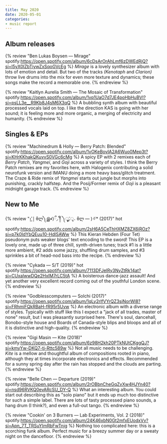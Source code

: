 ```yaml
---
title: May 2020
date: 2020-05-01
categories:
- music report
---
```


## Album releases

{% review "Ben Lukas Boysen — Mirage"
  spotify:https://open.spotify.com/album/6cDsArOrAhLmf6zDWEdRjQ?si=l5yX0IZbTiywZxSqoGVcEg
%}
  _Mirage_ is a lovely synthesizer album with lots of emotion and detail. But two of the tracks _(Kenotaph_ and _Clarion)_ throw live drums into the mix for even more texture and dynamics; these songs make the record a memorable one.
{% endreview %}

{% review "Kaitlyn Aurelia Smith — The Mosaic of Transformation"
  spotify:https://open.spotify.com/album/1vp1UaO7d7JE4poHbHuBVI?si=psLL3e__R9Kb8J4sM6X3qQ
%}
  A bubbling synth album with beautiful processed vocals laid on top. I like the direction KAS is going with her sound; it is feeling more and more organic, a merging of electricity and humanity.
{% endreview %}

## Singles & EPs

{% review "Machinedrum & Holly — Berry Patch: Blended"
  spotify:https://open.spotify.com/album/1vOKeBovIA2A6Wuo0Mep3t?si=KHrKKhakQKuvvS0VGc6cMg
%}
  A spicy EP with 2 remixes each of _Berry Patch_, _Yangmei_, and _Goji_ across a variety of styles. I think the Berry Patch remixes are my favorites here, with Halogenix contributing a solid neurofunk version and IMANU doing a more heavy bass/glitch treatment. The Craze & Ride remix of _Yangmei_ starts out jungle but morphs into punishing, crackly halfstep. And the Posij/Former remix of _Goji_ is a pleasant midnight garage track.
{% endreview %}


## New to Me

{% review "⣎⡇ꉺლ༽இ•̛)ྀ◞ ༎ຶ ༽ৣৢ؞ৢ؞ؖ ꉺლ — )✧⃛* (2017)" hot
  spotify:https://open.spotify.com/album/2sH6A5CeThHXMZ8ZX6iROz?si=p7k0IdYbQEuu10-HdlSAWw
%}
  This Kieran Hebden (Four Tet) pseudonym puts weaker blogs' text encoding to the sword! This EP is a lovely one, made up of three chill, synth-driven tunes; track #1 is a little more ambient, #2 adds some jazzy, shuffling drum samples, and #3 sprinkles a bit of head-nod bass into the recipe.
{% endreview %}

{% review "Cykada — S/T (2019)" hot
  spotify:https://open.spotify.com/album/7113DFJelRy3NyZtRk14at?si=CUxalwwDQe2HxIM7rLC5tA
%}
  A boisterous dance-jazz assault! And yet another very excellent record coming out of the youthful London scene.
{% endreview %}

{% review "Godblesscomputers — Solchi (2017)"
  spotify:https://open.spotify.com/album/1qLy2rlfVYrQZ3siNorWl8?si=FRhmiFQkRBaH-fR95r5Uvw
%}
  An electronic album with a diverse range of styles. Typically with stuff like this I expect a "jack of all trades, master of none" result, but I was pleasantly surprised here. There's soul, dancehall, Bonobo-style house and Boards of Canada-style blips and bloops and all of it is distinctive and high-quality.
{% endreview %}

{% review "Gigi Masin — Kite (2018)"
  spotify:https://open.spotify.com/album/6z98H2kh20PTkNUtCKggQJ?si=kmyYw-DKQ7-tj-Rttc589w
%}
  Not all music needs to be challenging. _Kite_ is a mellow and thoughtful album of compositions rooted in piano, although they at times incorporate electronics and effects. Recommended for a sunny spring day after the rain has stopped and the clouds are parting.
{% endreview %}

{% review "Belle Chen — Departure (2019)"
  spotify:https://open.spotify.com/album/2rOBbnCheGqZvXw4HJYn40?si=nsd96RVKQ0evARcSU_DY-Q
%}
  What an interesting album. You could start out describing this as "solo piano" but it ends up much too distinctive for such a simple label. There are lots of tasty processed piano sounds, a hang drum (I think?), and even a full-out tango.
{% endreview %}

{% review "Cookin' on 3 Burners — Lab Experiments, Vol. 2 (2018)"
  spotify:https://open.spotify.com/album/24K46xbN0Gt2mfxEUodxVv?si=Apn_7T_TRSuYImRbFwTnjg
%}
  Nothing too complicated here: this is a scorching funk album. Perfect music for a breezy summer day or a sweaty night on the dancefloor.
{% endreview %}
